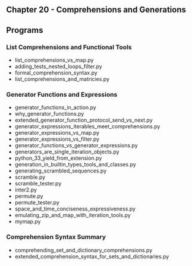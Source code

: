 ## Chapter 20 - Comprehensions and Generations

## Programs

### List Comprehensions and Functional Tools
* list\_comprehensions\_vs\_map.py
* adding\_tests\_nested\_loops\_filter.py
* formal\_comprehension\_syntax.py
* list\_comprehensions\_and\_matricies.py

### Generator Functions and Expressions
* generator\_functions\_in\_action.py
* why\_generator\_functions.py
* extended\_generator\_function\_protocol\_send\_vs\_next.py
* generator\_expressions\_iterables\_meet\_comprehensions.py
* generator\_expressions\_vs\_map.py
* generator\_expressions\_vs\_filter.py
* generator\_functions\_vs\_generator\_expressions.py
* generators\_are\_single\_iteration\_objects.py
* python\_33\_yield\_from\_extension.py
* generation\_in\_builtin\_types\_tools\_and\_classes.py
* generating\_scrambled\_sequences.py
* scramble.py
* scramble\_tester.py
* inter2.py
* permute.py
* permute\_tester.py
* space\_and\_time\_conciseness\_expressiveness.py
* emulating\_zip\_and\_map\_with\_iteration\_tools.py
* mymap.py

### Comprehension Syntax Summary
* comprehending\_set\_and\_dictionary\_comprehensions.py
* extended\_comprehension\_syntax\_for\_sets\_and\_dictionaries.py
